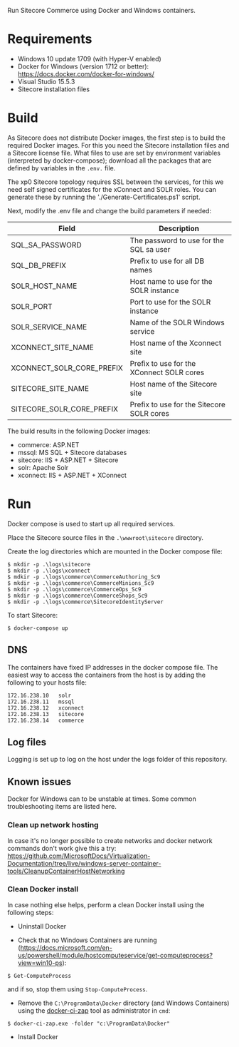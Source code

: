 Run Sitecore Commerce using Docker and Windows containers.

# Requirements
- Windows 10 update 1709 (with Hyper-V enabled)
- Docker for Windows (version 1712 or better): https://docs.docker.com/docker-for-windows/
- Visual Studio 15.5.3
- Sitecore installation files

# Build
As Sitecore does not distribute Docker images, the first step is to build the required Docker images.
For this you need the Sitecore installation files and a Sitecore license file. What files to use are set by environment variables (interpreted by docker-compose); download all the packages that are defined by variables in the `.env.` file.

The xp0 Sitecore topology requires SSL between the services, for this we need self signed certificates for the 
xConnect and SOLR roles. You can generate these by running the './Generate-Certificates.ps1' script. 

Next, modify the .env file and change the build parameters if needed:

| Field                     | Description                                      |
| ------------------------- | ------------------------------------------------ |
| SQL_SA_PASSWORD           | The password to use for the SQL sa user          |
| SQL_DB_PREFIX             | Prefix to use for all DB names                   |
| SOLR_HOST_NAME            | Host name to use for the SOLR instance           |
| SOLR_PORT                 | Port to use for the SOLR instance                |
| SOLR_SERVICE_NAME         | Name of the SOLR Windows service                 |
| XCONNECT_SITE_NAME        | Host name of the Xconnect site                   |
| XCONNECT_SOLR_CORE_PREFIX | Prefix to use for the XConnect SOLR cores        |
| SITECORE_SITE_NAME        | Host name of the Sitecore site                   |
| SITECORE_SOLR_CORE_PREFIX | Prefix to use for the Sitecore SOLR cores        |

The build results in the following Docker images:
- commerce: ASP.NET
- mssql: MS SQL + Sitecore databases
- sitecore: IIS + ASP.NET + Sitecore
- solr: Apache Solr 
- xconnect: IIS + ASP.NET + XConnect

# Run
Docker compose is used to start up all required services.

Place the Sitecore source files in the `.\wwwroot\sitecore` directory.

Create the log directories which are mounted in the Docker compose file:
```
$ mkdir -p .\logs\sitecore
$ mkdir -p .\logs\xconnect
$ mdkir -p .\logs\commerce\CommerceAuthoring_Sc9
$ mkdir -p .\logs\commerce\CommerceMinions_Sc9
$ mkdir -p .\logs\commerce\CommerceOps_Sc9
$ mkdir -p .\logs\commerce\CommerceShops_Sc9
$ mkdir -p .\logs\commerce\SitecoreIdentityServer
```

To start Sitecore:
```
$ docker-compose up
```

## DNS
The containers have fixed IP addresses in the docker compose file. The easiest way to access the containers from the host is by adding the following to your hosts file:

``` Hosts
172.16.238.10	solr
172.16.238.11	mssql
172.16.238.12	xconnect
172.16.238.13	sitecore
172.16.238.14	commerce
```

## Log files
Logging is set up to log on the host under the logs folder of this repository. 

## Known issues
Docker for Windows can to be unstable at times. Some common troubleshooting items are listed here.

### Clean up network hosting
In case it's no longer possible to create networks and docker network commands don't work give this a try: https://github.com/MicrosoftDocs/Virtualization-Documentation/tree/live/windows-server-container-tools/CleanupContainerHostNetworking

### Clean Docker install
In case nothing else helps, perform a clean Docker install using the following steps:
- Uninstall Docker

- Check that no Windows Containers are running (https://docs.microsoft.com/en-us/powershell/module/hostcomputeservice/get-computeprocess?view=win10-ps):
```
$ Get-ComputeProcess
```
and if so, stop them using `Stop-ComputeProcess`.

- Remove the `C:\ProgramData\Docker` directory (and Windows Containers) using the [docker-ci-zap](https://github.com/jhowardmsft/docker-ci-zap) tool as administrator in `cmd`:
```
$ docker-ci-zap.exe -folder "c:\ProgramData\Docker"
```

- Install Docker
